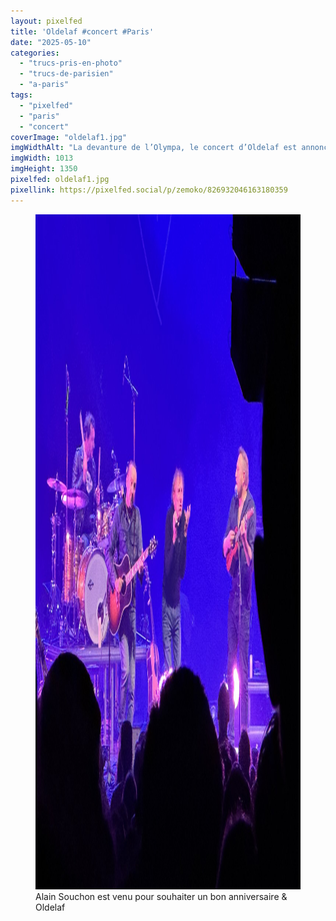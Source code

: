 ```yaml
---
layout: pixelfed
title: 'Oldelaf #concert #Paris'
date: "2025-05-10"
categories: 
  - "trucs-pris-en-photo"
  - "trucs-de-parisien"
  - "a-paris"
tags: 
  - "pixelfed"
  - "paris"
  - "concert"
coverImage: "oldelaf1.jpg"
imgWidthAlt: "La devanture de l’Olympa, le concert d’Oldelaf est annoncé en lettres rouges"
imgWidth: 1013
imgHeight: 1350
pixelfed: oldelaf1.jpg
pixellink: https://pixelfed.social/p/zemoko/826932046163180359
---
```


<figure class="c">
  <img src="/images/2025/05/oldelaf2.jpg" width="1440" height="1080" alt="Oldelaf et Alain Souchon chantent « J’ai 10 ans »">
  <figcaption>Alain Souchon est venu pour souhaiter un bon anniversaire & Oldelaf</figcaption>
</figure>
